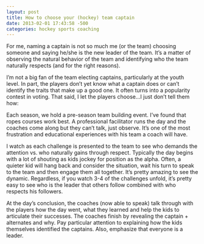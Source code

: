 ```yaml
---
layout: post
title: How to choose your (hockey) team captain
date: 2013-02-01 17:43:58 -500
categories: hockey sports coaching
---
```


For me, naming a captain is not so much me (or the team) choosing someone and saying he/she is the new leader of the team. It’s a matter of observing the natural behavior of the team and identifying who the team naturally respects (and for the right reasons).

I’m not a big fan of the team electing captains, particularly at the youth level. In part, the players don’t yet know what a captain does or can’t identify the traits that make up a good one. It often turns into a popularity contest in voting. That said, I let the players choose…I just don’t tell them how:

Each season, we hold a pre-season team building event. I’ve found that ropes courses work best. A professional facilitator runs the day and the coaches come along but they can’t talk, just observe. It’s one of the most frustration and educational experiences with his team a coach will have.

I watch as each challenge is presented to the team to see who demands the attention vs. who naturally gains through respect. Typically the day begins with a lot of shouting as kids jockey for position as the alpha. Often, a quieter kid will hang back and consider the situation, wait his turn to speak to the team and then engage them all together. It’s pretty amazing to see the dynamic. Regardless, if you watch 3-4 of the challenges unfold, it’s pretty easy to see who is the leader that others follow combined with who respects his followers.

At the day’s conclusion, the coaches (now able to speak) talk through with the players how the day went, what they learned and help the kids to articulate their successes. The coaches finish by revealing the captain + alternates and why. Pay particular attention to explaining how the kids themselves identified the captains. Also, emphasize that everyone is a leader.
